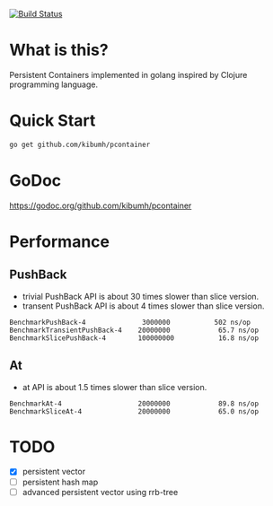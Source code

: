 [![Build Status](https://travis-ci.org/kibumh/pcontainer.png)](https://travis-ci.org/kibumh/pcontainer)

# What is this?
Persistent Containers implemented in golang inspired by Clojure programming language.


# Quick Start
```bash
go get github.com/kibumh/pcontainer
```

# GoDoc
https://godoc.org/github.com/kibumh/pcontainer

# Performance
## PushBack
- trivial PushBack API is about 30 times slower than slice version.
- transent PushBack API is about 4 times slower than slice version.
```
BenchmarkPushBack-4            	 3000000	       502 ns/op
BenchmarkTransientPushBack-4   	20000000	        65.7 ns/op
BenchmarkSlicePushBack-4       	100000000	        16.8 ns/op
```
## At
- at API is about 1.5 times slower than slice version.
```
BenchmarkAt-4                  	20000000	        89.8 ns/op
BenchmarkSliceAt-4             	20000000	        65.0 ns/op
```

# TODO
- [x] persistent vector
- [ ] persistent hash map
- [ ] advanced persistent vector using rrb-tree

